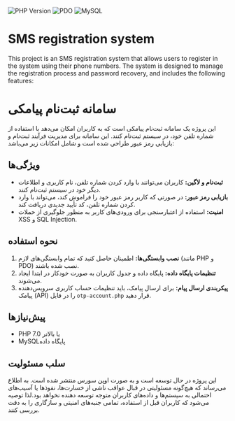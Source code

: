 ![PHP Version](https://img.shields.io/badge/PHP-7.0%20or%20higher%20-gold)
![PDO](https://img.shields.io/badge/PDO-Required-blue)
![MySQL](https://img.shields.io/badge/MySQL-DBMS-red)

# SMS registration system

This project is an SMS registration system that allows users to register in the system using their phone numbers. The system is designed to manage the registration process and password recovery, and includes the following features:

# سامانه ثبت‌نام پیامکی

این پروژه یک سامانه ثبت‌نام پیامکی است که به کاربران امکان می‌دهد با استفاده از شماره تلفن خود، در سیستم ثبت‌نام کنند. این سامانه برای مدیریت فرآیند ثبت‌نام و بازیابی رمز عبور طراحی شده است و شامل امکانات زیر می‌باشد:

## ویژگی‌ها

- **ثبت‌نام و لاگین:** کاربران می‌توانند با وارد کردن شماره تلفن، نام کاربری و اطلاعات دیگر خود در سیستم ثبت‌نام کنند.
- **بازیابی رمز عبور:** در صورتی که کاربر رمز عبور خود را فراموش کند، می‌تواند با وارد کردن شماره تلفن، کد تأیید جدیدی دریافت کند.
- **امنیت:** استفاده از اعتبارسنجی برای ورودی‌های کاربر به منظور جلوگیری از حملات XSS و SQL Injection.

## نحوه استفاده

1. **نصب وابستگی‌ها:** اطمینان حاصل کنید که تمام وابستگی‌های لازم (مانند PHP و PDO) نصب شده باشند.
2. **تنظیمات پایگاه داده:** پایگاه داده و جدول کاربران به صورت خودکار در ابتدا ایجاد می‌شوند.
3. **پیکربندی ارسال پیام:** برای ارسال پیامک، باید تنظیمات حساب کاربری سرویس‌دهنده پیامک (API) را در فایل `otp-account.php` قرار دهید.

## پیش‌نیازها

- PHP 7.0 یا بالاتر
- MySQLپایگاه داده 

## سلب مسئولیت

این پروژه در حال توسعه است و به صورت اوپن سورس منتشر شده است. به اطلاع می‌رساند که هیچ‌گونه مسئولیتی در قبال عواقب ناشی از خسارت‌ها، نفوذها یا آسیب‌های احتمالی به سیستم‌ها و داده‌های کاربران متوجه توسعه دهنده نخواهد بود.لذا توصیه می‌شود که کاربران قبل از استفاده، تمامی جنبه‌های امنیتی و سازگاری را به دقت بررسی کنند.
